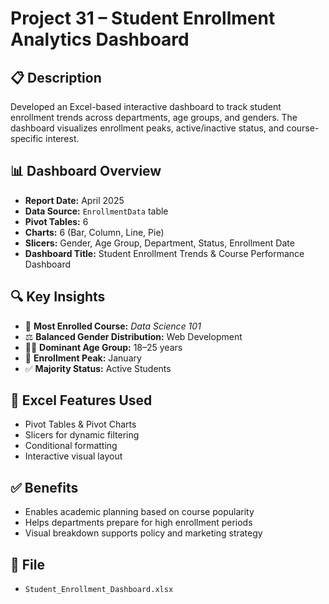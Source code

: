 # Project 31 – Student Enrollment Analytics Dashboard

## 📋 Description
Developed an Excel-based interactive dashboard to track student enrollment trends across departments, age groups, and genders. The dashboard visualizes enrollment peaks, active/inactive status, and course-specific interest.

## 📊 Dashboard Overview
- **Report Date:** April 2025
- **Data Source:** `EnrollmentData` table
- **Pivot Tables:** 6
- **Charts:** 6 (Bar, Column, Line, Pie)
- **Slicers:** Gender, Age Group, Department, Status, Enrollment Date
- **Dashboard Title:** Student Enrollment Trends & Course Performance Dashboard

## 🔍 Key Insights
- 📘 **Most Enrolled Course:** *Data Science 101*
- ⚖️ **Balanced Gender Distribution:** Web Development
- 👨‍🎓 **Dominant Age Group:** 18–25 years
- 📅 **Enrollment Peak:** January
- ✅ **Majority Status:** Active Students

## 🧠 Excel Features Used
- Pivot Tables & Pivot Charts
- Slicers for dynamic filtering
- Conditional formatting
- Interactive visual layout

## ✅ Benefits
- Enables academic planning based on course popularity
- Helps departments prepare for high enrollment periods
- Visual breakdown supports policy and marketing strategy

## 📁 File
- `Student_Enrollment_Dashboard.xlsx`
